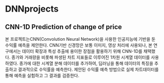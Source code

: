 # DNNprojects

## CNN-1D Prediction of change of price

본 프로젝트는CNN(Convolution Neural Network)을 사용한 인공지능에 기반을 둔 수익률 예측을 제안한다. CNN기반 신경망은 보통 이미지, 영상 처리에 사용되나, 본 연구에서는 데이터 확장과 특성 추출에 용이한 장점을 활용하기 위해 CNN-1D를 채택했다. 종가와 거래량을 비롯해 파생된 차트 지표들로 이루어진 1차원 시계열 데이터를 사용하였다. 종가에 대한 시계열 분해 데이터를 추가하여, 딥러닝을 통해 데이터의 특징을 추출하고 결과적으로 수익률을 예측한다. 제안된 수익률 예측 방법으로 실제 차트데이터를 통해 예측을 실험하고 그 결과를 검증한다.
